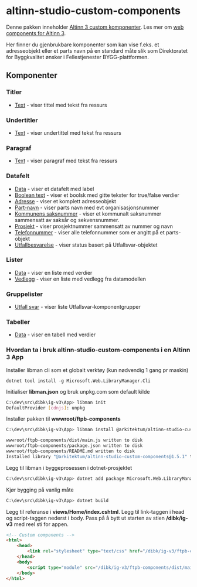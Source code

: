 # altinn-studio-custom-components

Denne pakken inneholder [Altinn 3 custom komponenter](https://docs.altinn.studio/nb/altinn-studio/reference/ux/components/custom/). Les mer om [web components for Altinn 3](https://github.com/Altinn/altinn-studio/issues/8681).

Her finner du gjenbrukbare komponenter som kan vise f.eks. et adresseobjekt eller et parts navn på en standard måte slik som Direktoratet for Byggkvalitet ønsker i Fellestjenester BYGG-plattformen.

## Komponenter

### Titler

- [Text](src/components/data-components/custom-header-text/) - viser tittel med tekst fra ressurs

### Undertitler

- [Text](src/components/data-components/custom-subheader-text) - viser undertittel med tekst fra ressurs

### Paragraf

- [Text](src/components/data-components/custom-paragraph-text/) - viser paragraf med tekst fra ressurs

### Datafelt

- [Data](src/components/data-components/custom-field-data/) - viser et datafelt med label
- [Boolean text](src/components/data-components/custom-field-boolean-text/) - viser et boolsk med gitte tekster for true/false verdier
- [Adresse](src/components/data-components/custom-field-adresse/) - viser et komplett adresseobjekt
- [Part-navn](src/components/data-components/custom-field-part-navn/) - viser parts navn med evt organisasjonsnummer
- [Kommunens saksnummer](src/components/data-components/custom-field-kommunens-saksnummer/) - viser et kommunalt saksnummer sammensatt av saksår og sekvensnummer.
- [Prosjekt](src/components/data-components/custom-field-prosjekt/) - viser prosjektnummer sammensatt av nummer og navn
- [Telefonnummer](src/components/data-components/custom-field-telefonnummer/) - viser alle telefonnummer som er angitt på et parts-objekt
- [Utfallbesvarelse](src/components/data-components/custom-field-utfall-svar-status/) - viser status basert på Utfallsvar-objektet

### Lister

- [Data](src/components/data-components/custom-list-data/) - viser en liste med verdier
- [Vedlegg](src/components/data-components/custom-list-vedlegg/) - viser en liste med vedlegg fra datamodellen

### Gruppelister

- [Utfall svar](src/components/data-components/custom-grouplist-utfall-svar-type/) - viser liste Utfallsvar-komponentgrupper

### Tabeller

- [Data](src/components/data-components/custom-table-data/) - viser en tabell med verdier

### Hvordan ta i bruk altinn-studio-custom-components i en Altinn 3 App

Installer libman cli som et globalt verktøy (kun nødvendig 1 gang pr maskin)

`dotnet tool install -g Microsoft.Web.LibraryManager.Cli`

Initialiser **libman.json** og bruk unpkg.com som default kilde

```bash
C:\dev\src\dibk\ig-v3\App> libman init
DefaultProvider [cdnjs]: unpkg
```

Installer pakken til **wwwroot/ftpb-components**

```bash
C:\dev\src\dibk\ig-v3\App> libman install @arkitektum/altinn-studio-custom-components@1.5.1 -d wwwroot/ftpb-components

wwwroot/ftpb-components/dist/main.js written to disk
wwwroot/ftpb-components/package.json written to disk
wwwroot/ftpb-components/README.md written to disk
Installed library "@arkitektum/altinn-studio-custom-components@1.5.1" to "wwwroot/ftpb-components"
```

Legg til libman i byggeprosessen i dotnet-prosjektet

```bash
C:\dev\src\dibk\ig-v3\App> dotnet add package Microsoft.Web.LibraryManager.Build
```

Kjør bygging på vanlig måte

```bash
C:\dev\src\dibk\ig-v3\App> dotnet build
```

Legg til referanse i **views/Home/index.cshtml**. Legg til link-taggen i head og script-taggen nederst i body. Pass på å bytt ut starten av stien **/dibk/ig-v3** med reel sti for appen.

```html
<!-- Custom components -->
<html>
    <head>
        <link rel="stylesheet" type="text/css" href="/dibk/ig-v3/ftpb-components/dist/main.css" />
    </head>
    <body>
        <script type="module" src="/dibk/ig-v3/ftpb-components/dist/main.js"></script>
    </body>
</html>
```
